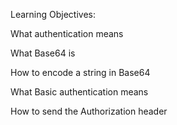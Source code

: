 Learning Objectives:

What authentication means

What Base64 is

How to encode a string in Base64

What Basic authentication means

How to send the Authorization header